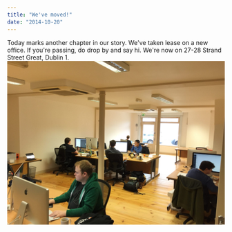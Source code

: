 ```yaml
---
title: "We've moved!"
date: "2014-10-20"
---
```


Today marks another chapter in our story. We've taken lease on a new office. If you're passing, do drop by and say hi. We're now on 27-28 Strand Street Great, Dublin 1. [![IMG_6244](images/IMG_6244.jpg)](https://tapadoo.wpengine.com/wp-content/uploads/2014/10/IMG_6244.jpg)
